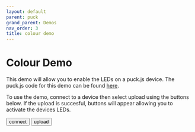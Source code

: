 ```yaml
---
layout: default
parent: puck
grand_parent: Demos
nav_order: 3
title: colour demo
---
```


<script src="https://unpkg.com/remote-uploader@2.5.0/dist/remote.min.js"></script>

# Colour Demo

This demo will allow you to enable the LEDs on a puck.js device. The puck.js code for this demo can be found <a href="https://github.com/cmurray95/Dissertation/blob/main/src/demos/colour-test.js">here</a>.

To use the demo, connect to a device then select upload using the buttons below. If the upload is succesful, buttons will appear allowing you to activate the devices LEDs.

<button onclick="connect()" class="btn"> connect </button>
<button onclick="upload()" class="btn"> upload </button>

<p></p>

<div id="leds" style="visibility:hidden">
  <button onclick="red();" class="red"></button> 
  <p></p>
  <button onclick="blue();" class="blue"></button> 
  <p></p>
  <button onclick="green();" class="green"></button>
   <p></p>
  <button onclick="disableLEDs();" class="btn">Reset LEDs</button>

  <p></p>
</div>

<script>
    let connection = new Remote();

    function connect() {
        connection.connect();
    }

    function upload() {
        let url = "https://raw.githubusercontent.com/cmurray95/Dissertation/main/src/demos/colour-test.js";

        connection.upload(url).then(success => {
            if(success){
                document.getElementById("leds").style.visibility = "visible";
            } else {
                alert("Upload Failed! Please try again");
            }
        })
    }

    function red(){
        connection.call("red();");
    }

    function green(){
        connection.call("green();");
    }

    function blue(){
        connection.call("blue();");
    }

    function disableLEDs(){
        connection.call("clear();");
    }
</script>

<style>
    .red {
        height: 25px;
        width: 25px;
        background-color: #D50000;
        border-radius: 50%;
        display: inline-block;
    }
    .blue {
        height: 25px;
        width: 25px;
        background-color: #0D47A1;
        border-radius: 50%;
        display: inline-block;
    }
    .green {
        height: 25px;
        width: 25px;
        background-color: #1B5E20;
        border-radius: 50%;
        display: inline-block;
    }
</style>